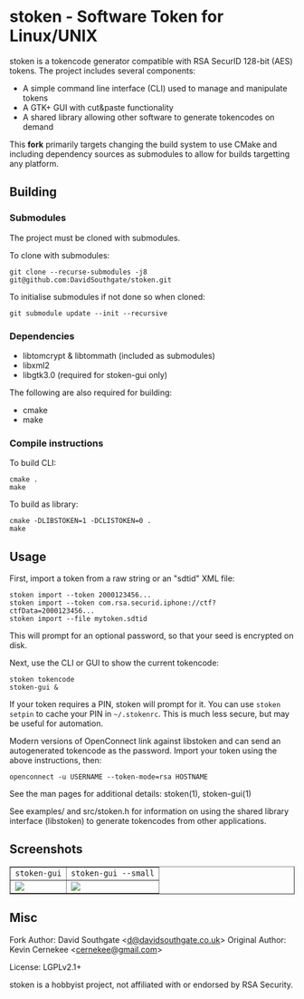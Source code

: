 stoken - Software Token for Linux/UNIX
======================================

stoken is a tokencode generator compatible with RSA SecurID 128-bit (AES)
tokens.  The project includes several components:

 * A simple command line interface (CLI) used to manage and manipulate tokens
 * A GTK+ GUI with cut&amp;paste functionality
 * A shared library allowing other software to generate tokencodes on demand

 This **fork** primarily targets changing the build system to use CMake and including dependency sources as submodules to
 allow for builds targetting any platform.

## Building

### Submodules
The project must be cloned with submodules.

To clone with submodules:
```
git clone --recurse-submodules -j8 git@github.com:DavidSouthgate/stoken.git
```

To initialise submodules if not done so when cloned:
```
git submodule update --init --recursive
```
### Dependencies

 * libtomcrypt & libtommath (included as submodules)
 * libxml2
 * libgtk3.0 (required for stoken-gui only)

The following are also required for building:

 * cmake
 * make

### Compile instructions

To build CLI:
```
cmake .
make
```

To build as library:
```
cmake -DLIBSTOKEN=1 -DCLISTOKEN=0 .
make
```

## Usage

First, import a token from a raw string or an "sdtid" XML file:

    stoken import --token 2000123456...
    stoken import --token com.rsa.securid.iphone://ctf?ctfData=2000123456...
    stoken import --file mytoken.sdtid

This will prompt for an optional password, so that your seed is encrypted
on disk.

Next, use the CLI or GUI to show the current tokencode:

    stoken tokencode
    stoken-gui &

If your token requires a PIN, stoken will prompt for it. You can use
<code>stoken setpin</code> to cache your PIN in <code>~/.stokenrc</code>.
This is much less secure, but may be useful for automation.

Modern versions of OpenConnect link against libstoken and can send an
autogenerated tokencode as the password. Import your token using the
above instructions, then:

    openconnect -u USERNAME --token-mode=rsa HOSTNAME

See the man pages for additional details: stoken(1), stoken-gui(1)

See examples/ and src/stoken.h for information on using the shared library
interface (libstoken) to generate tokencodes from other applications.

## Screenshots

<table border=1 cellpadding=15>
<tr align="center">
  <td><code>stoken-gui</code>
  <td><code>stoken-gui --small</code>
<tr valign="top">
  <td><img src="misc/screenshot-0.png">
  <td><img src="misc/screenshot-1.png">
</table>

## Misc

Fork Author: David Southgate &lt;d@davidsouthgate.co.uk&gt;
Original Author: Kevin Cernekee &lt;cernekee@gmail.com&gt;

License: LGPLv2.1+

stoken is a hobbyist project, not affiliated with or endorsed by
RSA Security.
